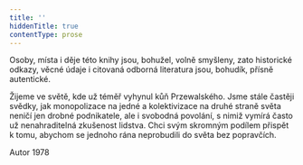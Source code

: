 ```yaml
---
title: ''
hiddenTitle: true
contentType: prose
---
```


Osoby, místa i děje této knihy jsou, bohužel, volně smyšleny, zato historické odkazy, věcné údaje i citovaná odborná literatura jsou, bohudík, přísně autentické.

Žijeme ve světě, kde už téměř vyhynul kůň Przewalského. Jsme stále častěji svědky, jak monopolizace na jedné a kolektivizace na druhé straně světa neničí jen drobné podnikatele, ale i svobodná povolání, s nimiž vymírá často už nenahraditelná zkušenost lidstva. Chci svým skromným podílem přispět k tomu, abychom se jednoho rána neprobudili do světa bez popravčích.

Autor 1978
